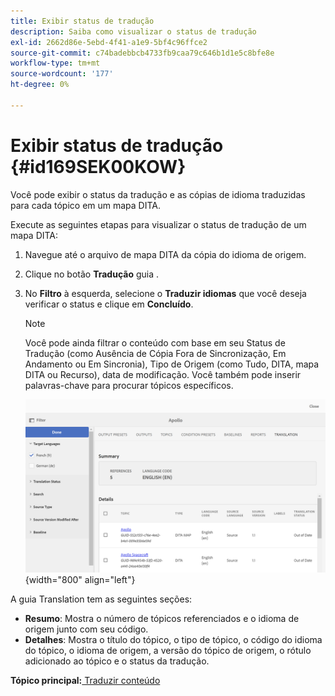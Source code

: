 ```yaml
---
title: Exibir status de tradução
description: Saiba como visualizar o status de tradução
exl-id: 2662d86e-5ebd-4f41-a1e9-5bf4c96ffce2
source-git-commit: c74badebbcb4733fb9caa79c646b1d1e5c8bfe8e
workflow-type: tm+mt
source-wordcount: '177'
ht-degree: 0%

---
```


# Exibir status de tradução {#id169SEK00KOW}

Você pode exibir o status da tradução e as cópias de idioma traduzidas para cada tópico em um mapa DITA.

Execute as seguintes etapas para visualizar o status de tradução de um mapa DITA:

1. Navegue até o arquivo de mapa DITA da cópia do idioma de origem.
1. Clique no botão **Tradução** guia .
1. No **Filtro** à esquerda, selecione o **Traduzir idiomas** que você deseja verificar o status e clique em **Concluído**.

   >[!NOTE]
   >
   > Você pode ainda filtrar o conteúdo com base em seu Status de Tradução \(como Ausência de Cópia Fora de Sincronização, Em Andamento ou Em Sincronia\), Tipo de Origem \(como Tudo, DITA, mapa DITA ou Recurso\), data de modificação. Você também pode inserir palavras-chave para procurar tópicos específicos.

   ![](images/status-translation-uuid.png){width="800" align="left"}


A guia Translation tem as seguintes seções:

- **Resumo**: Mostra o número de tópicos referenciados e o idioma de origem junto com seu código.
- **Detalhes**: Mostra o título do tópico, o tipo de tópico, o código do idioma do tópico, o idioma de origem, a versão do tópico de origem, o rótulo adicionado ao tópico e o status da tradução.

**Tópico principal:**[ Traduzir conteúdo](translation.md)
